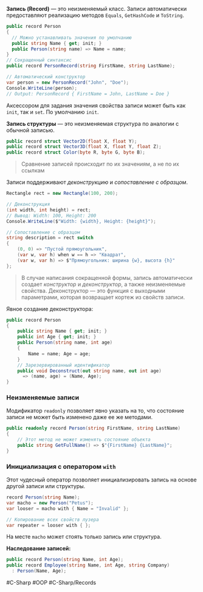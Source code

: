 **Запись (Record)** — это неизменяемый класс. Записи автоматически предоставляют реализацию методов `Equals`, `GetHashCode` и `ToString`.

```csharp
public record Person
{
  // Можно устанавливать значения по умолчанию
  public string Name { get; init; }
  public Person(string name) => Name = name;
}
// Сокращенный синтаксис
public record PersonRecord(string FirstName, string LastName);

// Автоматический конструктор
var person = new PersonRecord("John", "Doe");
Console.WriteLine(person);
// Output: PersonRecord { FirstName = John, LastName = Doe }
```

Аксессором для задания значения свойства записи может быть как `init`, так и `set`. По умолчанию `init`.

**Запись структуры** — это неизменяемая структура по аналогии с обычной записью.

```csharp
public record struct Vector2D(float X, float Y);
public record struct Vector3D(float X, float Y, float Z);
public record struct Color(byte R, byte G, byte B);
```

>Сравнение записей происходит по их значениям, а не по их ссылкам

Записи поддерживают *деконструкцию* и *сопоставление с образцом*.

```csharp
Rectangle rect = new Rectangle(100, 200);

// Деконструкция
(int width, int height) = rect;
// Вывод: Width: 100, Height: 200
Console.WriteLine($"Width: {width}, Height: {height}");

// Сопоставление с образцом
string description = rect switch
{
    (0, 0) => "Пустой прямоугольник",
    (var w, var h) when w == h => "Квадрат",
    (var w, var h) => $"Прямоугольник: ширина {w}, высота {h}"
};
```

>В случае написания сокращенной формы, запись автоматически создает *конструктор* и *деконструктор*, а также неизменяемые свойства. Деконструктор — это функция с выходными параметрами, которая возвращает кортеж из свойств записи.

Явное создание деконструктора:

```csharp
public record Person
{
    public string Name { get; init; }
    public int Age { get; init; }
    public Person(string name, int age)
    {
        Name = name; Age = age;
    }
    // Зарезервированный идентификатор
    public void Deconstruct(out string name, out int age)
      => (name, age) = (Name, Age);
}
```

### Неизменяемые записи

Модификатор `readonly` позволяет явно указать на то, что состояние записи не может быть изменено даже ее же методами.

```csharp
public readonly record Person(string FirstName, string LastName)
{
    // Этот метод не может изменять состояние объекта
    public string GetFullName() => $"{FirstName} {LastName}";
}
```

### Инициализация с оператором `with`

Этот чудесный оператор позволяет инициализировать запись на основе другой записи или структуры.

```csharp
record Person(string Name);
var macho = new Person("Petus");
var looser = macho with { Name = "Invalid" };

// Копирование всех свойств лузера
var repeater = looser with { };
```

На месте `macho` может стоять только запись или структура.

**Наследование записей:**

```csharp
public record Person(string Name, int Age);
public record Employee(string Name, int Age, string Company)
  : Person(Name, Age);
```

#C-Sharp #OOP #C-Sharp/Records